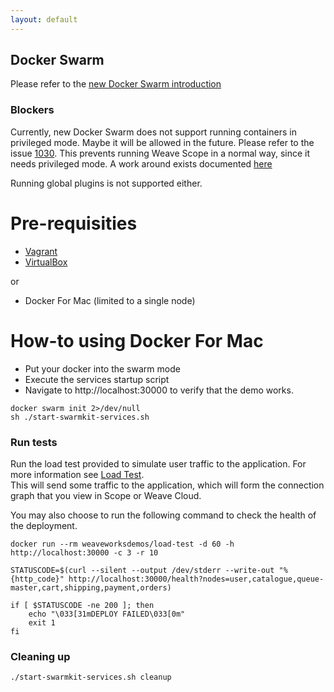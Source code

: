 ```yaml
---
layout: default
---
```


## Docker Swarm

Please refer to the [new Docker Swarm introduction](http://container-solutions.com/hail-new-docker-swarm/)

### Blockers

Currently, new Docker Swarm does not support running containers in privileged mode.
Maybe it will be allowed in the future.
Please refer to the issue [1030](https://github.com/docker/swarmkit/issues/1030#issuecomment-232299819).
This prevents running Weave Scope in a normal way, since it needs privileged mode.
A work around exists documented [here](https://github.com/weaveworks/scope-global-swarm-service)

Running global plugins is not supported either.

# Pre-requisities

* [Vagrant](https://www.vagrantup.com/downloads.html)
* [VirtualBox](https://www.virtualbox.org/wiki/Downloads)

or

* Docker For Mac (limited to a single node)


# How-to using Docker For Mac

* Put your docker into the swarm mode
* Execute the services startup script
* Navigate to http://localhost:30000 to verify that the demo works.

<!-- deploy-test-start pre-install -->

    docker swarm init 2>/dev/null
    sh ./start-swarmkit-services.sh

<!-- deploy-test-end -->

### Run tests

Run the load test provided to simulate user traffic to the application. For more information see [Load Test](#loadtest).  
This will send some traffic to the application, which will form the connection graph that you view in Scope or Weave Cloud. 

You may also choose to run the following command to check the health of the deployment.

<!-- deploy-test-start run-tests -->

    docker run --rm weaveworksdemos/load-test -d 60 -h http://localhost:30000 -c 3 -r 10

    STATUSCODE=$(curl --silent --output /dev/stderr --write-out "%{http_code}" http://localhost:30000/health?nodes=user,catalogue,queue-master,cart,shipping,payment,orders)

    if [ $STATUSCODE -ne 200 ]; then
        echo "\033[31mDEPLOY FAILED\033[0m"
        exit 1
    fi

<!-- deploy-test-end -->

### Cleaning up

<!-- deploy-test-start destroy-infrastructure -->

    ./start-swarmkit-services.sh cleanup

<!-- deploy-test-end -->
